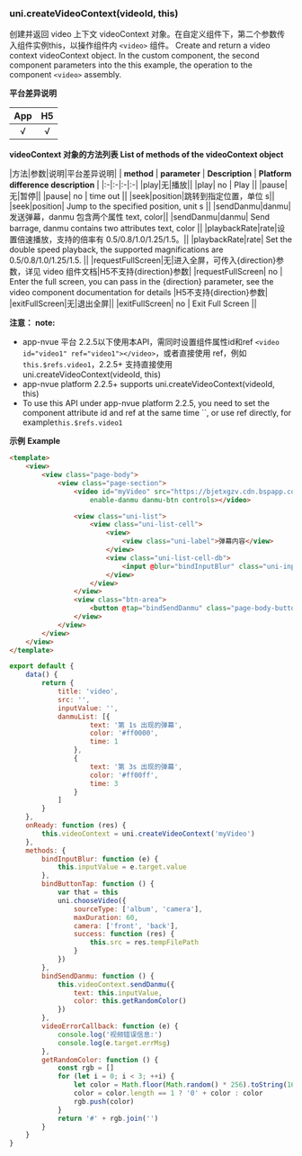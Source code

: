 ### uni.createVideoContext(videoId, this)
创建并返回 video 上下文 videoContext 对象。在自定义组件下，第二个参数传入组件实例this，以操作组件内 ``<video>`` 组件。
Create and return a video context videoContext object. In the custom component, the second component parameters into the this example, the operation to the component  ``<video>`` assembly. 

**平台差异说明**

|App|H5|
|:-:|:-:|
|√|√|

**videoContext 对象的方法列表**
**List of methods of the videoContext object** 

|方法|参数|说明|平台差异说明|
| **method** | **parameter** | **Description** | **Platform difference description** |
|:-|:-|:-|:-|
|play|无|播放||
|play| no | Play ||
|pause|无|暂停||
|pause| no | time out ||
|seek|position|跳转到指定位置，单位 s||
|seek|position| Jump to the specified position, unit s ||
|sendDanmu|danmu|发送弹幕，danmu 包含两个属性 text, color||
|sendDanmu|danmu| Send barrage, danmu contains two attributes text, color ||
|playbackRate|rate|设置倍速播放，支持的倍率有 0.5/0.8/1.0/1.25/1.5。||
|playbackRate|rate| Set the double speed playback, the supported magnifications are 0.5/0.8/1.0/1.25/1.5. ||
|requestFullScreen|无|进入全屏，可传入{direction}参数，详见 video 组件文档|H5不支持{direction}参数|
|requestFullScreen| no | Enter the full screen, you can pass in the {direction} parameter, see the video component documentation for details  |H5不支持{direction}参数|
|exitFullScreen|无|退出全屏||
|exitFullScreen| no | Exit Full Screen ||


**注意：**
**note:** 
- app-nvue 平台 2.2.5以下使用本API，需同时设置组件属性id和ref ``<video id="video1" ref="video1"></video>``，或者直接使用 ref，例如 ``this.$refs.video1``，2.2.5+ 支持直接使用 uni.createVideoContext(videoId, this)
- app-nvue platform 2.2.5+ supports uni.createVideoContext(videoId, this)
- To use this API under app-nvue platform 2.2.5, you need to set the component attribute id and ref at the same time ``, or use ref directly, for example`this.$refs.video1`

**示例**
**Example**

```html
<template>
	<view>
		<view class="page-body">
			<view class="page-section">
				<video id="myVideo" src="https://bjetxgzv.cdn.bspapp.com/VKCEYUGU-uni-app-doc/360e4b20-4f4b-11eb-8a36-ebb87efcf8c0.mp4" @error="videoErrorCallback" :danmu-list="danmuList"
				    enable-danmu danmu-btn controls></video>

				<view class="uni-list">
					<view class="uni-list-cell">
						<view>
							<view class="uni-label">弹幕内容</view>
						</view>
						<view class="uni-list-cell-db">
							<input @blur="bindInputBlur" class="uni-input" type="text" placeholder="在此处输入弹幕内容" />
						</view>
					</view>
				</view>
				<view class="btn-area">
					<button @tap="bindSendDanmu" class="page-body-button" formType="submit">发送弹幕</button>
				</view>
			</view>
		</view>
	</view>
</template>
```
```javascript
export default {
	data() {
		return {
			title: 'video',
			src: '',
			inputValue: '',
			danmuList: [{
					text: '第 1s 出现的弹幕',
					color: '#ff0000',
					time: 1
				},
				{
					text: '第 3s 出现的弹幕',
					color: '#ff00ff',
					time: 3
				}
			]
		}
	},
	onReady: function (res) {
		this.videoContext = uni.createVideoContext('myVideo')
	},
	methods: {
		bindInputBlur: function (e) {
			this.inputValue = e.target.value
		},
		bindButtonTap: function () {
			var that = this
			uni.chooseVideo({
				sourceType: ['album', 'camera'],
				maxDuration: 60,
				camera: ['front', 'back'],
				success: function (res) {
					this.src = res.tempFilePath
				}
			})
		},
		bindSendDanmu: function () {
			this.videoContext.sendDanmu({
				text: this.inputValue,
				color: this.getRandomColor()
			})
		},
		videoErrorCallback: function (e) {
			console.log('视频错误信息:')
			console.log(e.target.errMsg)
		},
		getRandomColor: function () {
			const rgb = []
			for (let i = 0; i < 3; ++i) {
				let color = Math.floor(Math.random() * 256).toString(16)
				color = color.length == 1 ? '0' + color : color
				rgb.push(color)
			}
			return '#' + rgb.join('')
		}
	}
}
```
